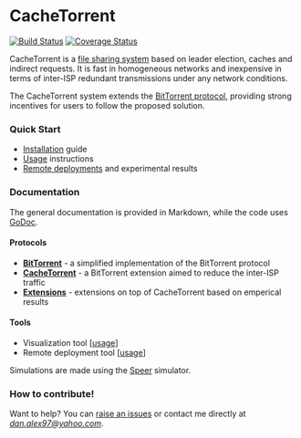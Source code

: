 # CacheTorrent
[![Build Status](https://travis-ci.org/danalex97/Speer.svg?branch=master)](https://travis-ci.org/danalex97/nfsTorrent) [![Coverage Status](https://coveralls.io/repos/github/danalex97/nfsTorrent/badge.svg?branch=master)](https://coveralls.io/github/danalex97/nfsTorrent?branch=master)

CacheTorrent is a [file sharing system](https://en.wikipedia.org/wiki/File_sharing) based on leader election, caches and indirect requests. It is fast in homogeneous networks and inexpensive in terms of inter-ISP redundant transmissions under any network conditions.

The CacheTorrent system extends the [BitTorrent protocol](https://en.wikipedia.org/wiki/BitTorrent), providing strong incentives for users to follow the proposed solution.

### Quick Start

- [Installation](docs/install.md) guide
- [Usage](docs/usage.md) instructions
- [Remote deployments](docs/remote.md) and experimental results

### Documentation

The general documentation is provided in Markdown, while the code uses [GoDoc](https://godoc.org/).

#### Protocols
  - **[BitTorrent](docs/torrent.md)** - a simplified implementation of the BitTorrent protocol
  - **[CacheTorrent](docs/cache.md)** - a BitTorrent extension aimed to reduce the inter-ISP traffic
  - **[Extensions](docs/extensions.md)** - extensions on top of CacheTorrent based on emperical results

#### Tools
  - Visualization tool [[usage](docs/usage.md)]
  - Remote deployment tool [[usage](docs/remote.md)]

Simulations are made using the [Speer](https://github.com/danalex97/Speer) simulator.

### How to contribute!
Want to help? You can [raise an issues](https://help.github.com/articles/creating-an-issue/) or contact me directly at *dan.alex97@yahoo.com*.
